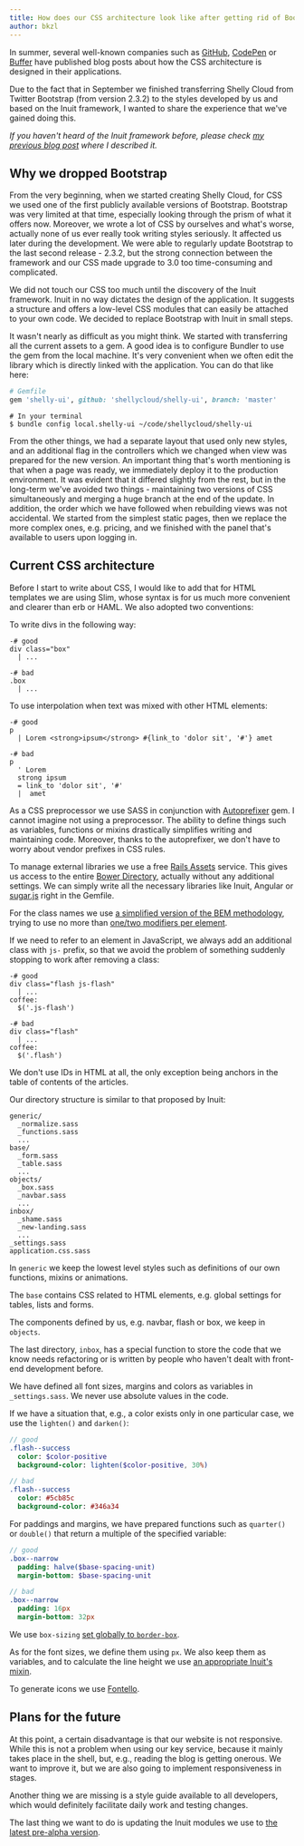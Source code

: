 ```yaml
---
title: How does our CSS architecture look like after getting rid of Bootstrap
author: bkzl
---
```


In summer, several well-known companies such as [GitHub][1], [CodePen][2] or [Buffer][3] have published blog posts about how the CSS architecture is designed in their applications.

Due to the fact that in September we finished transferring Shelly Cloud from Twitter Bootstrap (from version 2.3.2) to the styles developed by us and based on the Inuit framework, I wanted to share the experience that we've gained doing this.

*If you haven't heard of the Inuit framework before, please check [my previous blog post][4] where I described it.*

## Why we dropped Bootstrap

From the very beginning, when we started creating Shelly Cloud, for CSS we used one of the first publicly available versions of Bootstrap. Bootstrap was very limited at that time, especially looking through the prism of what it offers now. Moreover, we wrote a lot of CSS by ourselves and what's worse, actually none of us ever really took writing styles seriously. It affected us later during the development. We were able to regularly update Bootstrap to the last second release - 2.3.2, but the strong connection between the framework and our CSS made upgrade to 3.0 too time-consuming and complicated.

We did not touch our CSS too much until the discovery of the Inuit framework. Inuit in no way dictates the design of the application. It suggests a structure and offers a low-level CSS modules that can easily be attached to your own code. We decided to replace Bootstrap with Inuit in small steps.

It wasn't nearly as difficult as you might think. We started with transferring all the current assets to a gem. A good idea is to configure Bundler to use the gem from the local machine. It's very convenient when we often edit the library which is directly linked with the application. You can do that like here:

```ruby
# Gemfile
gem 'shelly-ui', github: 'shellycloud/shelly-ui', branch: 'master'
```

```shell
# In your terminal
$ bundle config local.shelly-ui ~/code/shellycloud/shelly-ui
```

From the other things, we had a separate layout that used only new styles, and an additional flag in the controllers which we changed when view was prepared for the new version. An important thing that's worth mentioning is that when a page was ready, we immediately deploy it to the production environment. It was evident that it differed slightly from the rest, but in the long-term we've avoided two things - maintaining two versions of CSS simultaneously and merging a huge branch at the end of the update. In addition, the order which we have followed when rebuilding views was not accidental. We started from the simplest static pages, then we replace the more complex ones, e.g. pricing, and we finished with the panel that's available to users upon logging in.

## Current CSS architecture

Before I start to write about CSS, I would like to add that for HTML templates we are using Slim, whose syntax is for us much more convenient and clearer than erb or HAML. We also adopted two conventions:

To write divs in the following way:

```slim
-# good
div class="box"
  | ...

-# bad
.box
  | ...
```

To use interpolation when text was mixed with other HTML elements:

```slim
-# good
p
  | Lorem <strong>ipsum</strong> #{link_to 'dolor sit', '#'} amet

-# bad
p
  ' Lorem
  strong ipsum
  = link_to 'dolor sit', '#'
  |  amet
```

As a CSS preprocessor we use SASS in conjunction with [Autoprefixer][5] gem. I cannot imagine not using a preprocessor. The ability to define things such as variables, functions or mixins drastically simplifies writing and maintaining code. Moreover, thanks to the autoprefixer, we don't have to worry about vendor prefixes in CSS rules.

To manage external libraries we use a free [Rails Assets][6] service. This gives us access to the entire [Bower Directory][14], actually without any additional settings. We can simply write all the necessary libraries like Inuit, Angular or [sugar.js][7] right in the Gemfile.

For the class names we use [a simplified version of the BEM methodology][8], trying to use no more than [one/two modifiers per element][9].

If we need to refer to an element in JavaScript, we always add an additional class with `js-` prefix, so that we avoid the problem of something suddenly stopping to work after removing a class:

```slim
-# good
div class="flash js-flash"
  | ...
coffee:
  $('.js-flash')

-# bad
div class="flash"
  | ...
coffee:
  $('.flash')
```

We don't use IDs in HTML at all, the only exception being anchors in the table of contents of the articles.

Our directory structure is similar to that proposed by Inuit:

```
generic/
  _normalize.sass
  _functions.sass
  ...
base/
  _form.sass
  _table.sass
  ...
objects/
  _box.sass
  _navbar.sass
  ...
inbox/
  _shame.sass
  _new-landing.sass
  ...
_settings.sass
application.css.sass
```

In `generic` we keep the lowest level styles such as definitions of our own functions, mixins or animations.

The `base` contains CSS related to HTML elements, e.g. global settings for tables, lists and forms.

The components defined by us, e.g. navbar, flash or box, we keep in `objects`.

The last directory, `inbox`, has a special function to store the code that we know needs refactoring or is written by people who haven't dealt with front-end development before.

We have defined all font sizes, margins and colors as variables in `_settings.sass`. We never use absolute values in the code.

If we have a situation that, e.g., a color exists only in one particular case, we use the `lighten()` and `darken()`:

```sass
// good
.flash--success
  color: $color-positive
  background-color: lighten($color-positive, 30%)

// bad
.flash--success
  color: #5cb85c
  background-color: #346a34
```

For paddings and margins, we have prepared functions such as `quarter()` or `double()` that return a multiple of the specified variable:

```sass
// good
.box--narrow
  padding: halve($base-spacing-unit)
  margin-bottom: $base-spacing-unit

// bad
.box--narrow
  padding: 16px
  margin-bottom: 32px
```

We use `box-sizing` [set globally to `border-box`][10].

As for the font sizes, we define them using `px`. We also keep them as variables, and to calculate the line height we use [an appropriate Inuit's mixin][11].

To generate icons we use [Fontello][12].

## Plans for the future

At this point, a certain disadvantage is that our website is not responsive. While this is not a problem when using our key service, because it mainly takes place in the shell, but, e.g., reading the blog is getting onerous. We want to improve it, but we are also going to implement responsiveness in stages.

Another thing we are missing is a style guide available to all developers, which would definitely facilitate daily work and testing changes.

The last thing we want to do is updating the Inuit modules we use to [the latest pre-alpha version][13].

[1]: http://markdotto.com/2014/07/23/githubs-css/
[2]: http://codepen.io/chriscoyier/blog/codepens-css
[3]: http://blog.brianlovin.com/buffers-css/
[4]: https://shellycloud.com/blog/2013/11/when-inuitcss-is-a-better-choice-than-bootstrap
[5]: https://github.com/ai/autoprefixer-rails
[6]: https://rails-assets.org
[7]: http://sugarjs.com
[8]: http://csswizardry.com/2013/01/mindbemding-getting-your-head-round-bem-syntax/
[9]: http://bensmithett.com/bem-modifiers-multiple-classes-vs-extend/
[10]: http://css-tricks.com/inheriting-box-sizing-probably-slightly-better-best-practice/
[11]: https://github.com/csswizardry/inuit.css/blob/master/generic/_mixins.scss#L13-L19
[12]: http://fontello.com
[13]: https://github.com/inuitcss
[14]: http://bower.io/search/
